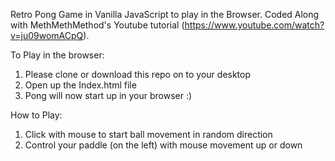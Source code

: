 Retro Pong Game in Vanilla JavaScript to play in the Browser. Coded Along with MethMethMethod's Youtube tutorial (https://www.youtube.com/watch?v=ju09womACpQ).

To Play in the browser:

1. Please clone or download this repo on to your desktop
2. Open up the Index.html file
3. Pong will now start up in your browser :)

How to Play:

1. Click with mouse to start ball movement in random direction
2. Control your paddle (on the left) with mouse movement up or down 
